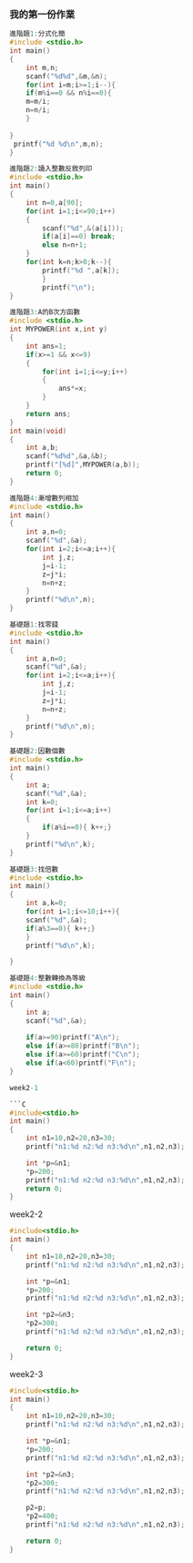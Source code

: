 ### 我的第一份作業
```C
進階題1:分式化簡
#include <stdio.h>
int main()
{
    int m,n;
    scanf("%d%d",&m,&n);
    for(int i=m;i>=1;i--){
    if(m%i==0 && n%i==0){
    m=m/i;
    n=n/i;
    }
    
}
 printf("%d %d\n",m,n);
}

```
```C
進階題2:讀入整數反敘列印
#include <stdio.h>
int main()
{
    int n=0,a[90];
    for(int i=1;i<=90;i++)
    {
        scanf("%d",&(a[i]));
        if(a[i]==0) break;
        else n=n+1;
    }
    for(int k=n;k>0;k--){
        printf("%d ",a[k]);
        }
        printf("\n");
}
```
```C
進階題3:A的B次方函數
#include <stdio.h>
int MYPOWER(int x,int y)
{
    int ans=1;
    if(x>=1 && x<=9)
    {
        for(int i=1;i<=y;i++)
        {
            ans*=x;
        }
    }
    return ans;
}
int main(void)
{
    int a,b;
    scanf("%d%d",&a,&b);
    printf("[%d]",MYPOWER(a,b));
    return 0;
}

進階題4:漸增數列相加
#include <stdio.h>
int main()
{
    int a,n=0;
    scanf("%d",&a);
    for(int i=2;i<=a;i++){
        int j,z;
        j=i-1;
        z=j*i;
        n=n+z;
    }
    printf("%d\n",n);
}

基礎題1:找零錢
#include <stdio.h>
int main()
{
    int a,n=0;
    scanf("%d",&a);
    for(int i=2;i<=a;i++){
        int j,z;
        j=i-1;
        z=j*i;
        n=n+z;
    }
    printf("%d\n",n);
}

基礎題2:因數個數
#include <stdio.h>
int main()
{
    int a;
    scanf("%d",&a);
    int k=0;
    for(int i=1;i<=a;i++)
    {
        if(a%i==0){ k++;}
    }    
    printf("%d\n",k);
}

基礎題3:找倍數
#include <stdio.h>
int main()
{
    int a,k=0;
    for(int i=1;i<=10;i++){
    scanf("%d",&a);
    if(a%3==0){ k++;}
    }
    printf("%d\n",k);

}

基礎題4:整數轉換為等級
#include <stdio.h>
int main()
{
    int a;
    scanf("%d",&a);
    
    if(a>=90)printf("A\n");
    else if(a>=80)printf("B\n");
    else if(a>=60)printf("C\n");
    else if(a<60)printf("F\n");
}

week2-1

```C
#include<stdio.h>
int main()
{
    int n1=10,n2=20,n3=30;
    printf("n1:%d n2:%d n3:%d\n",n1,n2,n3);

    int *p=&n1;
    *p=200;
    printf("n1:%d n2:%d n3:%d\n",n1,n2,n3);
    return 0;
}
```
week2-2
```C
#include<stdio.h>
int main()
{
    int n1=10,n2=20,n3=30;
    printf("n1:%d n2:%d n3:%d\n",n1,n2,n3);

    int *p=&n1;
    *p=200;
    printf("n1:%d n2:%d n3:%d\n",n1,n2,n3);

    int *p2=&n3;
    *p2=300;
    printf("n1:%d n2:%d n3:%d\n",n1,n2,n3);

    return 0;
}
```
week2-3
```C
#include<stdio.h>
int main()
{
    int n1=10,n2=20,n3=30;
    printf("n1:%d n2:%d n3:%d\n",n1,n2,n3);

    int *p=&n1;
    *p=200;
    printf("n1:%d n2:%d n3:%d\n",n1,n2,n3);

    int *p2=&n3;
    *p2=300;
    printf("n1:%d n2:%d n3:%d\n",n1,n2,n3);

    p2=p;
    *p2=400;
    printf("n1:%d n2:%d n3:%d\n",n1,n2,n3);

    return 0;
}
```
